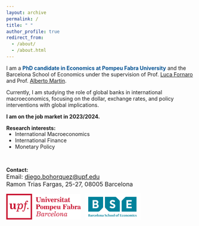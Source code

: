 ```yaml
---
layout: archive
permalink: /
title: " "
author_profile: true
redirect_from: 
  - /about/
  - /about.html
---
```

<!---
<img src="/images/patio_jaumewide.jpg" alt="Your Image" class="header-image">

<style>
.header-image {
  /*max-width: 500px; /* Set the maximum width for the image */
  width: 100%;
  height: auto;     /* Allow the height to adjust automatically */
  margin-bottom: 30px; /* Add some spacing between the image and title */
}
</style>
-->
<!--- Comments are Fun <div>
<div class="header-title">
  <h1> Diego Bohórquez </h1>
</div>
<style>
.header-title h1 {
  font-size: 2rem; /* Adjust font size for the title */
}
</style>
</div>
--->



I am a <span style="color:#005091;">**PhD candidate in Economics at Pompeu Fabra University**</span> and the Barcelona School of Economics under the supervision of Prof. [Luca Fornaro](https://crei.cat/people/fornaro/) and Prof. [Alberto Martin](https://crei.cat/people/martin/).

Currently, I am studying the role of global banks in international macroeconomics, focusing on the dollar, exchange rates, and policy interventions with global implications.

**I am on the job market in 2023/2024.**

**Research interests:**
<ul style="margin-top: -15px;">
  <li> International Macroeconomics</li>
  <li> International Finance</li>
  <li> Monetary Policy</li>
</ul>

<br>

**Contact:** \
<span style="font-size:12pt"> Email: diego.bohorquez@upf.edu </span>\
<span style="font-size:12pt"> Ramon Trias Fargas, 25-27, 08005 Barcelona </span>

<!---
My research interests are <span style="color:#005091;">**International Macroeconomics, International Finance, and Monetary Policy**</span>.
<img src="/images/UPFt_rgb.png" class="scaled-image">
<style>
    .scaled-image {
        max-width: 200px; /* Set the maximum width for the image */
        height: auto;     /* Allow the height to adjust automatically */
    }
</style>
-->

<div class="image-container">
    <div class="image-wrapper">
        <img src="/images/UPFt_rgb.png" class="scaled-image">
    </div>
    <div class="image-wrapper">
        <img src="/images/bse_logo.png" class="scaled-image smaller-image">
    </div>
</div>

<style>
    .image-container {
        display: flex;
        align-items: center;
    }

    .image-wrapper {
        margin-right: 10px; /* Add margin between the images */
    }

    .scaled-image {
        max-width: 200px;
        height: auto;
    }

    .smaller-image {
        max-width: 150px; /* Adjust the max-width for the smaller image */
    }
</style>



<!--- Comments are Fun <div>
    <p style="float: left;">
    <img src="/images/UPFt_rgb.png" width="170" height="60">
    <p> <span style="font-size:12pt"> <ins> Contact </ins> </span> <br>
        <span style="font-size:12pt"> Email: diego.bohorquez@upf.edu </span> <br>
        <span style="font-size:12pt"> Ramon Trias Fargas, 25-27, 08005 Barcelona </span>
    </p> **international macroeconomics, international finance, and monetary policy**.
    <ul style="margin-top: -15px;">
  <li> International Macroeconomics</li>
  <li> International Finance</li>
  <li> Monetary Policy</li>
</ul>
</div>
--->
